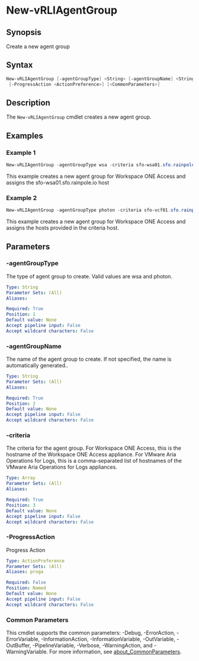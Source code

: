 # New-vRLIAgentGroup

## Synopsis

Create a new agent group

## Syntax

```powershell
New-vRLIAgentGroup [-agentGroupType] <String> [-agentGroupName] <String> [-criteria] <Array>
 [-ProgressAction <ActionPreference>] [<CommonParameters>]
```

## Description

The `New-vRLIAgentGroup` cmdlet creates a new agent group.

## Examples

### Example 1

```powershell
New-vRLIAgentGroup -agentGroupType wsa -criteria sfo-wsa01.sfo.rainpole.io
```

This example creates a new agent group for Workspace ONE Access and assigns the sfo-wsa01.sfo.rainpole.io host

### Example 2

```powershell
New-vRLIAgentGroup -agentGroupType photon -criteria sfo-vcf01.sfo.rainpole.io,xint-vrslcm01.rainpole.io,sfo-wsa01.sfo.rainpole.io
```

This example creates a new agent group for Workspace ONE Access and assigns the hosts provided in the criteria host.

## Parameters

### -agentGroupType

The type of agent group to create. Valid values are wsa and photon.

```yaml
Type: String
Parameter Sets: (All)
Aliases:

Required: True
Position: 1
Default value: None
Accept pipeline input: False
Accept wildcard characters: False
```

### -agentGroupName

The name of the agent group to create. If not specified, the name is automatically generated..

```yaml
Type: String
Parameter Sets: (All)
Aliases:

Required: True
Position: 2
Default value: None
Accept pipeline input: False
Accept wildcard characters: False
```

### -criteria

The criteria for the agent group.
For Workspace ONE Access, this is the hostname of the Workspace ONE Access appliance. For VMware Aria Operations for Logs, this is a comma-separated list of hostnames of the VMware Aria Operations for Logs appliances.

```yaml
Type: Array
Parameter Sets: (All)
Aliases:

Required: True
Position: 3
Default value: None
Accept pipeline input: False
Accept wildcard characters: False
```

### -ProgressAction

Progress Action

```yaml
Type: ActionPreference
Parameter Sets: (All)
Aliases: proga

Required: False
Position: Named
Default value: None
Accept pipeline input: False
Accept wildcard characters: False
```

### Common Parameters

This cmdlet supports the common parameters: -Debug, -ErrorAction, -ErrorVariable, -InformationAction, -InformationVariable, -OutVariable, -OutBuffer, -PipelineVariable, -Verbose, -WarningAction, and -WarningVariable. For more information, see [about_CommonParameters](http://go.microsoft.com/fwlink/?LinkID=113216).
